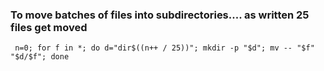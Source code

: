 

### To move batches of files into subdirectories.... as written 25 files get moved

````
 n=0; for f in *; do d="dir$((n++ / 25))"; mkdir -p "$d"; mv -- "$f" "$d/$f"; done
````
